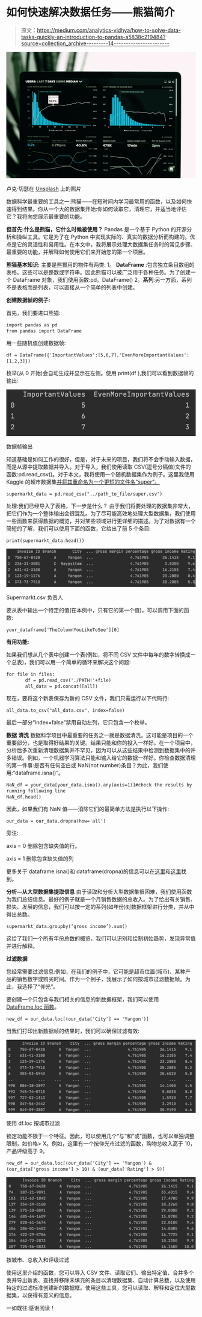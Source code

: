 # 如何快速解决数据任务——熊猫简介

> 原文：<https://medium.com/analytics-vidhya/how-to-solve-data-tasks-quickly-an-introduction-to-pandas-a5838c219484?source=collection_archive---------14----------------------->

![](img/9b04968ca5ea7cdb78c68df71c9e007e.png)

卢克·切瑟在 [Unsplash](https://unsplash.com?utm_source=medium&utm_medium=referral) 上的照片

数据科学最重要的工具之一:熊猫——在短时间内学习最常用的函数，以及如何快速得到结果。你从一个大的数据集开始:你如何读取它，清理它，并适当地评估它？我将向您展示最重要的功能。

**但首先:什么是熊猫，它什么时候被使用？** Pandas 是一个基于 Python 的开源分析和操纵工具。它是为了在 Python 中实现实际的、真实的数据分析而构建的。优点是它的灵活性和易用性。在本文中，我将展示处理大数据集任务时的常见步骤、最重要的功能，并解释如何使用它们来开始您的第一个项目。

**熊猫基本知识:** 主要是熊猫用的物件有两类:
1。 **DataFrame** :包含独立条目数组的表格。这些可以是整数或字符串。因此熊猫可以被广泛用于各种任务。为了创建一个 DataFrame 对象，我们使用函数:pd。DataFrame()
2。**系列**:另一方面，系列不是表格而是列表，可以直接从一个简单的列表中创建。

**创建数据帧的例子:**

首先，我们要进口熊猫:

```
import pandas as pd
from pandas import DataFrame
```

用一些随机值创建数据帧:

```
df = DataFrame({'ImportantValues':[5,6,7],'EvenMoreImportantValues':[1,2,3]})
```

枚举(从 0 开始)会自动生成并显示在左侧。使用 print(df ),我们可以看到数据帧的输出:

![](img/ffa701e971a3c12476662843502bfd92.png)

数据帧输出

知道基础是如何工作的很好，但是，对于未来的项目，我们将不会手动输入数据，而是从源中提取数据并导入。对于导入，我们使用读取 CSV(逗号分隔值)文件的函数:pd.read_csv()。对于本文，我将使用一个随机数据集作为例子。这里我使用 Kaggle 的超市数据集[并将其重命名为一个更短的文件名“super”。](https://www.kaggle.com/aungpyaeap/supermarket-sales)

```
supermarkt_data = pd.read_csv("../path_to_file/super.csv")
```

处理:我们已经导入了表格，下一步是什么？
由于我们将要处理的数据集非常大，把它们作为一个整体输出会很混乱。为了尽可能高效地处理大型数据集，我们使用一些函数来获得数据的概览，并对某些领域进行更详细的描述。为了对数据有一个简短的了解，我们可以使用下面的函数，它给出了前 5 个条目:

```
print(supermarkt_data.head())
```

![](img/4a2c6a08ab0ef241ccfd570e15ed122d.png)

Supermarkt.csv 负责人

要从表中输出一个特定的值(在本例中，只有它的第一个值)，可以调用下面的函数:

```
your_dataframe['TheColumnYouLikeToSee'][0]
```

**有用功能:**

如果我们想从几个表中创建一个表(例如，将不同 CSV 文件中每年的数字转换成一个总表)，我们可以用一个简单的循环来解决这个问题:

```
for file in files:
       df = pd.read_csv('./PATH!'+file)
       all_data = pd.concat([all])
```

现在，要将这个新表保存为新的 CSV 文件，我们只需运行以下代码行:

```
all_data.to_csv("all_data.csv", index=false)
```

最后一部分“index=false”禁用自动左列，它只包含一个枚举。

**数据** **清洗**
数据科学项目中最重要的任务之一就是数据清洗。这可能是项目的一个重要部分，也是取得好结果的关键。结果只能和你的投入一样好。在一个项目中，分析后多次重新清理数据集并不罕见，因为可以从这些结果中检测到数据集中的许多错误。例如，一个机器学习算法只能和输入给它的数据一样好。你检查数据清理的第一件事:是否有任何空白或 NaN(not number)条目？为此，我们使用:“dataframe.isna()”。

```
NaN_df = your_data[your_data.isna().any(axis=1)]#check the results by running following line
NaN_df.head()
```

因此，如果我们有 NaN 值——消除它们的最简单方法是执行以下操作:

```
our_data = our_data.dropna(how='all')
```

旁注:

axis = 0 删除包含缺失值的行。

axis = 1 删除包含缺失值的列

更多关于 dataframe.isna()和 dataframe(dropna)的信息可以在[这里](https://pandas.pydata.org/pandas-docs/stable/reference/api/pandas.DataFrame.dropna.html)和[这里](https://pandas.pydata.org/pandas-docs/stable/reference/api/pandas.DataFrame.isna.html)找到。

**分析—从大型数据集提取信息**
由于读取和分析大型数据集很困难，我们使用函数为我们总结信息。最好的例子就是一个月销售数据的总收入。为了给出有关销售、损失、发展的信息，我们可以按一定的系列(如年份)对数据框架进行分类，并从中得出总数。

```
supermarkt_data.groupby(‘gross income’).sum()
```

这给了我们一个所有年份总数的概览，我们可以识别和绘制初始趋势，发现异常值并进行解释。

**过滤数据**

您经常需要过滤信息:例如，在我们的例子中，它可能是超市位置(城市)、某种产品的销售数字或购买时间。作为一个例子，我展示了如何按城市过滤数据帧。为此，我选择了“仰光”。

要创建一个只包含与我们相关的信息的新数据框架，我们可以使用 [DataFrame.loc 函数](https://pandas.pydata.org/pandas-docs/stable/reference/api/pandas.DataFrame.loc.html)。

```
new_df = our_data.loc[(our_data['City'] == 'Yangon')]
```

当我们打印出新数据帧的结果时，我们可以确保过滤有效:

![](img/0eb5952ee13297b0bf02bc003d7c0c15.png)

使用 df.loc 按城市过滤

锁定功能不限于一个特征。因此，可以使用几个“与”和“或”函数，也可以单独调整限制，如价格> X。例如，这里有一个按仰光市过滤的函数，购物总收入高于 10，产品评级高于 9。

```
new_df = our_data.loc[(our_data['City'] == 'Yangon') & (our_data['gross income'] > 10) & (our_data['Rating'] > 9)]
```

![](img/6e304e8ff00d065f44ec3d59c1d14c5f.png)

按城市、总收入和评级过滤

使用这里介绍的函数，您可以导入 CSV 文件、读取它们、输出特定值、合并多个表并导出新表、查找并移除未填充的条目以清理数据集、自动计算总数，以及使用特定的过滤标准创建新的数据框。使用这些工具，您可以读取、解释和定位大型数据集，以获得有意义的信息。

一如既往:感谢阅读！